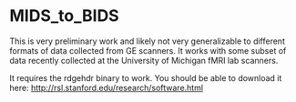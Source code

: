 # MIDS_to_BIDS

This is very preliminary work and likely not very generalizable to different formats of data collected from GE scanners. It works with some subset of data recently collected at the University of Michigan fMRI lab scanners.

It requires the rdgehdr binary to work. You should be able to download it here:
http://rsl.stanford.edu/research/software.html

